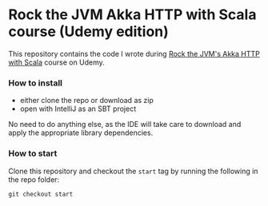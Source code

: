 # Rock the JVM Akka HTTP with Scala course (Udemy edition)

This repository contains the code I wrote during  [Rock the JVM's Akka HTTP with Scala](https://www.udemy.com/akka-http) course on Udemy.

### How to install
- either clone the repo or download as zip
- open with IntelliJ as an SBT project

No need to do anything else, as the IDE will take care to download and apply the appropriate library dependencies.

### How to start

Clone this repository and checkout the `start` tag by running the following in the repo folder:

```
git checkout start
```
